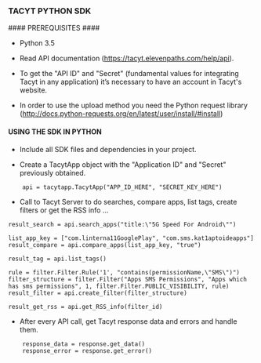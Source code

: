 ### TACYT PYTHON SDK ###


#### PREREQUISITES ####

* Python 3.5

* Read API documentation (https://tacyt.elevenpaths.com/help/api).

* To get the "API ID" and "Secret" (fundamental values for integrating Tacyt in any application) it’s necessary to have an account in Tacyt's website.

* In order to use the upload method you need the Python request library (http://docs.python-requests.org/en/latest/user/install/#install)


#### USING THE SDK IN PYTHON ####

* Include all SDK files and dependencies in your project.

* Create a TacytApp object with the "Application ID" and "Secret" previously obtained.
```
	api = tacytapp.TacytApp("APP_ID_HERE", "SECRET_KEY_HERE")
```

* Call to Tacyt Server to do searches, compare apps, list tags, create filters or get the RSS info ...
```
result_search = api.search_apps("title:\"5G Speed For Android\"")

list_app_key = ["com.linterna11GooglePlay", "com.sms.kat1aptoideapps"]
result_compare = api.compare_apps(list_app_key, "true")

result_tag = api.list_tags()

rule = filter.Filter.Rule('1', "contains(permissionName,\"SMS\")")
filter_structure = filter.Filter("Apps SMS Permissions", "Apps which has sms permissions", 1, filter.Filter.PUBLIC_VISIBILITY, rule)
result_filter = api.create_filter(filter_structure)

result_get_rss = api.get_RSS_info(filter_id)
```

* After every API call, get Tacyt response data and errors and handle them.
```
	response_data = response.get_data()
	response_error = response.get_error()
  ```
